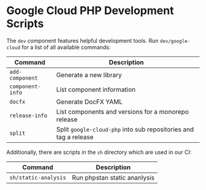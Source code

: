 # Google Cloud PHP Development Scripts

The `dev` component features helpful development tools. Run `dev/google-cloud`
for a list of all available commands:

| Command          | Description                                                      |
| ---------------- | ---------------------------------------------------------------- |
| `add-component`  | Generate a new library                                           |
| `component-info` | List component information                                       |
| `docfx`          | Generate DocFX YAML                                              |
| `release-info`   | List components and versions for a monorepo release              |
| `split`          | Split `google-cloud-php` into sub repositories and tag a release |


Additionally, there are scripts in the `sh` directory which are used in our CI:

| Command             | Description                 |
| ------------------- | --------------------------- |
| `sh/static-analysis`| Run phpstan static ananlysis|
